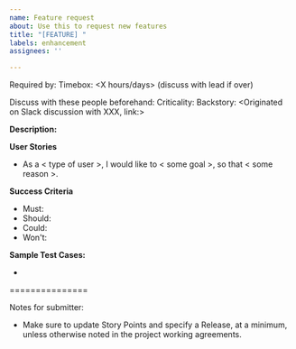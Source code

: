 ```yaml
---
name: Feature request
about: Use this to request new features
title: "[FEATURE] "
labels: enhancement
assignees: ''

---
```


Required by: <Date and any reason>
Timebox: <X hours/days> (discuss with lead if over)

Discuss with these people beforehand:
Criticality:
Backstory: <Originated on Slack discussion with XXX, link:>

**Description:**


**User Stories**

- As a < type of user >, I would like to < some goal >, so that < some reason >.

**Success Criteria**

- Must: 
- Should: 
- Could:
- Won't: 

**Sample Test Cases:**

-

===============

Notes for submitter:

- Make sure to update Story Points and specify a Release, at a minimum, unless otherwise noted in the project working agreements.

